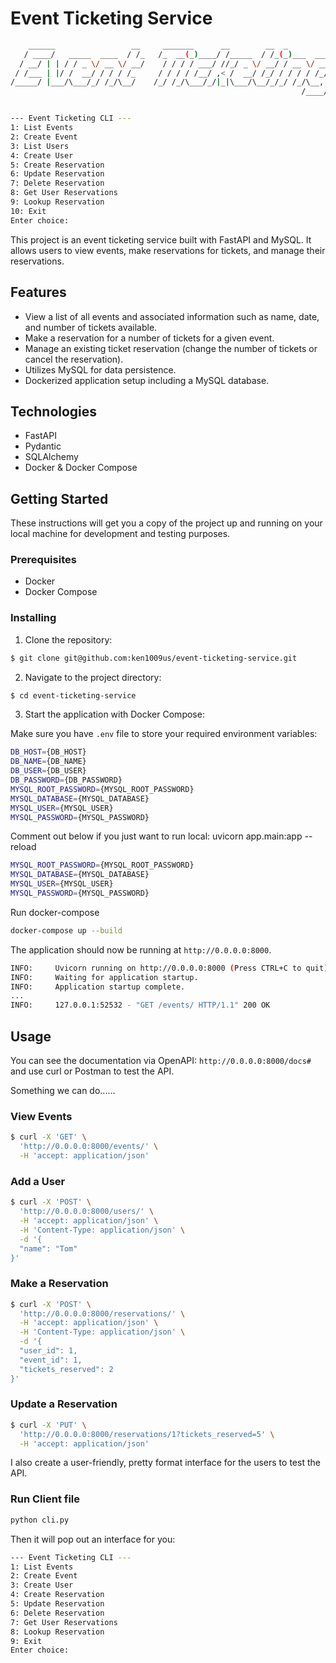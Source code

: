 # Event Ticketing Service

```bash
    ______                 __     _______      __        __  _                _____                 _
   / ____/   _____  ____  / /_   /_  __(_)____/ /_____  / /_(_)___  ____ _   / ___/___  ______   __(_)_______
  / __/ | | / / _ \/ __ \/ __/    / / / / ___/ //_/ _ \/ __/ / __ \/ __ `/   \__ \/ _ \/ ___/ | / / / ___/ _ \
 / /___ | |/ /  __/ / / / /_     / / / / /__/ ,< /  __/ /_/ / / / / /_/ /   ___/ /  __/ /   | |/ / / /__/  __/
/_____/ |___/\___/_/ /_/\__/    /_/ /_/\___/_/|_|\___/\__/_/_/ /_/\__, /   /____/\___/_/    |___/_/\___/\___/
                                                                 /____/


--- Event Ticketing CLI ---
1: List Events
2: Create Event
3: List Users
4: Create User
5: Create Reservation
6: Update Reservation
7: Delete Reservation
8: Get User Reservations
9: Lookup Reservation
10: Exit
Enter choice:
```

This project is an event ticketing service built with FastAPI and MySQL. It allows users to view events, make reservations for tickets, and manage their reservations.

## Features

- View a list of all events and associated information such as name, date, and number of tickets available.
- Make a reservation for a number of tickets for a given event.
- Manage an existing ticket reservation (change the number of tickets or cancel the reservation).
- Utilizes MySQL for data persistence.
- Dockerized application setup including a MySQL database.

## Technologies

- FastAPI
- Pydantic
- SQLAlchemy
- Docker & Docker Compose

## Getting Started

These instructions will get you a copy of the project up and running on your local machine for development and testing purposes.

### Prerequisites

- Docker
- Docker Compose

### Installing

1. Clone the repository:

```bash
$ git clone git@github.com:ken1009us/event-ticketing-service.git
```

2. Navigate to the project directory:

```bash
$ cd event-ticketing-service
```

3. Start the application with Docker Compose:

Make sure you have `.env` file to store your required environment variables:

```bash
DB_HOST={DB_HOST}
DB_NAME={DB_NAME}
DB_USER={DB_USER}
DB_PASSWORD={DB_PASSWORD}
MYSQL_ROOT_PASSWORD={MYSQL_ROOT_PASSWORD}
MYSQL_DATABASE={MYSQL_DATABASE}
MYSQL_USER={MYSQL_USER}
MYSQL_PASSWORD={MYSQL_PASSWORD}
```

Comment out below if you just want to run local: uvicorn app.main:app --reload

```bash
MYSQL_ROOT_PASSWORD={MYSQL_ROOT_PASSWORD}
MYSQL_DATABASE={MYSQL_DATABASE}
MYSQL_USER={MYSQL_USER}
MYSQL_PASSWORD={MYSQL_PASSWORD}
```

Run docker-compose

```bash
docker-compose up --build
```

The application should now be running at `http://0.0.0.0:8000`.

```bash
INFO:     Uvicorn running on http://0.0.0.0:8000 (Press CTRL+C to quit)
INFO:     Waiting for application startup.
INFO:     Application startup complete.
...
INFO:     127.0.0.1:52532 - "GET /events/ HTTP/1.1" 200 OK
```

## Usage

You can see the documentation via OpenAPI: `http://0.0.0.0:8000/docs#` and use curl or Postman to test the API.

Something we can do......

### View Events

```bash
$ curl -X 'GET' \
  'http://0.0.0.0:8000/events/' \
  -H 'accept: application/json'
```

### Add a User

```bash
$ curl -X 'POST' \
  'http://0.0.0.0:8000/users/' \
  -H 'accept: application/json' \
  -H 'Content-Type: application/json' \
  -d '{
  "name": "Tom"
}'
```

### Make a Reservation

```bash
$ curl -X 'POST' \
  'http://0.0.0.0:8000/reservations/' \
  -H 'accept: application/json' \
  -H 'Content-Type: application/json' \
  -d '{
  "user_id": 1,
  "event_id": 1,
  "tickets_reserved": 2
}'
```

### Update a Reservation

```bash
$ curl -X 'PUT' \
  'http://0.0.0.0:8000/reservations/1?tickets_reserved=5' \
  -H 'accept: application/json'
```

I also create a user-friendly, pretty format interface for the users to test the API.

### Run Client file

```bash
python cli.py
```

Then it will pop out an interface for you:

```bash
--- Event Ticketing CLI ---
1: List Events
2: Create Event
3: Create User
4: Create Reservation
5: Update Reservation
6: Delete Reservation
7: Get User Reservations
8: Lookup Reservation
9: Exit
Enter choice:
```
